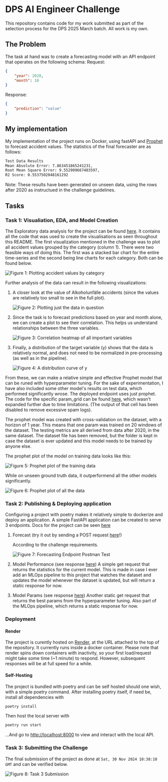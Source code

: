 # DPS AI Engineer Challenge

This repository contains code for my work submitted as part of the selection process for the DPS 2025 March batch.
All work is my own.

## The Problem

The task at hand was to create a forecasting model with an API endpoint that operates on the following schema:
Request:

```json
{
    "year": 2020,
    "month": 10
}
```

Response:

```json
{
    "prediction": "value"
}
```

## My implementation

My implementation of the project runs on Docker, using fastAPI and [Prophet](https://facebook.github.io/prophet/) to forecast accident values.
The statistics of the final forecaster are as follows:

```txt
Test Data Results
Mean Absolute Error: 7.863451865241231,
Root Mean Square Error: 9.552909667483597,
R2 Score: 0.5537502048161292
```

Note: These results have been generated on unseen data, using the rows after 2020 as instructued in the challenge guidelines.

## Tasks

### Task 1: Visualiation, EDA, and Model Creation

The Exploratory data analysis for the project can be found [here](/experimentation/EDA.ipynb).
It contains all the code that was used to create the visualisations as seen throughout this README.
The first visualization mentioned in the challenge was to plot all accident values grouped by the category (column 1).
There were two feasible ways of doing this. The first was a stacked bar chart for the entire time-series and the second being line charts for each category. Both can be found below.

![Figure 1: Plotting accident values by category](/img/stacked_bar_and_line.png)

Further analysis of the data can result in the following visualizations:

1. A closer look at the value of Alkoholunfälle accidents (since the values are relatively too small to see in the full plot).

    ![Figure 2: Plotting just the data in question](/img/value_over_time.png)

2. Since the task is to forecast predictions based on year and month alone, we can create a plot to see their correlation. This helps us understand relationships between the three variables.

    ![Figure 3: Correlation heatmap of all important variables](/img/correlation_heatmap.png)

3. Finally, a distribution of the target variable (y) shows that the data is relatively normal, and does not need to be normalized in pre-processing (as well as in the pipeline).

    ![Figure 4: A distribution curve of y](/img/y_distribution.png)

From these, we can make a relative simple and effective Prophet model that can be runed with hyperparameter tuning. For the sake of experimentation, I have also included some other model's results on test data, which performed significantly wrose. The deployed endpoint uses just prophet. The code for the specific param_grid can be found [here](/experimentation/model_training.ipynb), which wasn't expanded further due to time limitations. (The output of that cell has been disabled to remove excessive spam logs).

The prophet model was created with cross-validation on the dataset, with a horizon of 1 year. This means that one param was trained on 20 windows of the dataset. The testing metrics are all derived from data after 2020, in the same dataset. The dataset file has been removed, but the folder is kept in case the dataset is ever updated and this model needs to be trained by anyone else.

The prophet plot of the model on training data looks like this:

![Figure 5: Prophet plot of the training data](/img/prophet_train_plot.png)

While on unseen ground truth data, it outperformend all the other models significantly.

![Figure 6: Prophet plot of all the data](/img/prophet_test_plot.png)

### Task 2: Publishing & Deploying application

Configuring a project with poetry makes it relatively simple to dockerize and deploy an application. A simple FastAPI application can be created to serve 3 endpoints. Docs for the project can be seen [here](https://dps-ai-challenge-ys81.onrender.com/docs/)

1. Forecast (try it out by sending a POST request [here](https://dps-ai-challenge-ys81.onrender.com/forecast/)!)

    According to the challenge requirements.

    ![Figure 7: Forecasting Endpoint Postman Test](/img/forecast.png)

2. Model Performance (see response [here](https://dps-ai-challenge-ys81.onrender.com/model/performance))
    A simple get request that returns the statistics for the current model. This is made in case I ever add an MLOps pipeline to this project that watches the dataset and updates the model whenever the dataset is updated, but will return a static response for now.

3. Model Params (see response [here](https://dps-ai-challenge-ys81.onrender.com/model/hyper-params))
    Another static get request that returns the best params from the hyperparameter tuning. Also part of the MLOps pipeline, which returns a static response for now.

### Deployment

#### Render

The project is curently hosted on [Render](https://render.com), at the URL attached to the top of the repository. It currently runs inside a docker container. Please note that render spins down containers with inactivity, so your first load/request might take some time (~1 minute) to respond. However, subsequent responses will be at full speed for a while.

#### Self-Hosting

The project is bundled with poetry and can be self hosted should one wish, with a simple poetry command.
After installing poetry itself, if need be, install all dependencies with

```sh
poetry install
```

Then host the local server with

```sh
poetry run start
```

...And go to [http://localhost:8000](http://localhost:8000) to view and interact with the local API.

### Task 3: Submitting the Challenge

The final submission of the project as done at `Sat, 30 Nov 2024 10:38:10 GMT` and can be verified below.

![Figure 8: Task 3 Submission](/img/task3.png)
